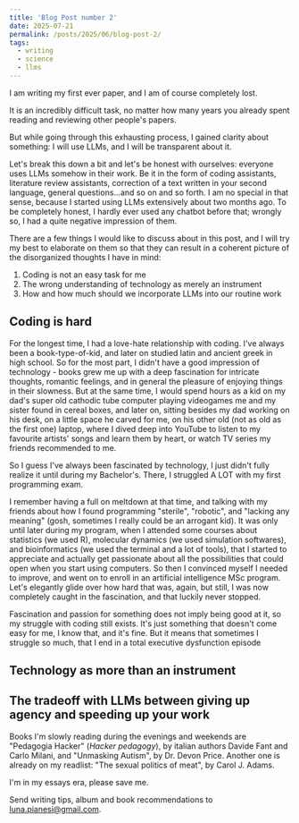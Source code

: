 ```yaml
---
title: 'Blog Post number 2'
date: 2025-07-21
permalink: /posts/2025/06/blog-post-2/
tags:
  - writing
  - science
  - llms
---
```


I am writing my first ever paper, and I am of course completely lost.

It is an incredibly difficult task, no matter how many years you already spent reading and reviewing other people's papers.

But while going through this exhausting process, I gained clarity about something: I will use LLMs, and I will be transparent about it.

Let's break this down a bit and let's be honest with ourselves: everyone uses LLMs somehow in their work. Be it in the form of coding assistants, literature review assistants, correction of a text written in your second language, general questions...and so on and so forth. I am no special in that sense, because I started using LLMs extensively about two months ago. To be completely honest, I hardly ever used any chatbot before that; wrongly so, I had a quite negative impression of them. 

There are a few things I would like to discuss about in this post, and I will try my best to elaborate on them so that they can result in a coherent picture of the disorganized thoughts I have in mind:
1. Coding is not an easy task for me
2. The wrong understanding of technology as merely an instrument
3. How and how much should we incorporate LLMs into our routine work


Coding is hard
------
For the longest time, I had a love-hate relationship with coding. I've always been a book-type-of-kid, and later on studied latin and ancient greek in high school. So for the most part, I didn't have a good impression of technology - books grew me up with a deep fascination for intricate thoughts, romantic feelings, and in general the pleasure of enjoying things in their slowness. But at the same time, I would spend hours as a kid on my dad's super old cathodic tube computer playing videogames me and my sister found in cereal boxes, and later on, sitting besides my dad working on his desk, on a little space he carved for me, on his other old (not as old as the first one) laptop, where I dived deep into YouTube to listen to my favourite artists' songs and learn them by heart, or watch TV series my friends recommended to me. 

So I guess I've always been fascinated by technology, I just didn't fully realize it until during my Bachelor's. There, I struggled A LOT with my first programming exam.

I remember having a full on meltdown at that time, and talking with my friends about how I found programming "sterile", "robotic", and "lacking any meaning" (gosh, sometimes I really could be an arrogant kid). It was only until later during my program, when I attended some courses about statistics (we used R), molecular dynamics (we used simulation softwares), and bioinformatics (we used the terminal and a lot of tools), that I started to appreciate and actually get passionate about all the possibilities that could open when you start using computers. So then I convinced myself I needed to improve, and went on to enroll in an artificial intelligence MSc program. Let's elegantly glide over how hard that was, again, but still, I was now completely caught in the fascination, and that luckily never stopped.

Fascination and passion for something does not imply being good at it, so my struggle with coding still exists. It's just something that doesn't come easy for me, I know that, and it's fine. But it means that sometimes I struggle so much, that I end in a total executive dysfunction episode 


Technology as more than an instrument
------

The tradeoff with LLMs between giving up agency and speeding up your work
------




Books I'm slowly reading during the evenings and weekends are "Pedagogia Hacker" (*Hacker pedagogy*), by italian authors Davide Fant and Carlo Milani, and "Unmasking Autism", by Dr. Devon Price. Another one is already on my readlist: "The sexual politics of meat", by Carol J. Adams.

I'm in my essays era, please save me.

Send writing tips, album and book recommendations to [luna.pianesi@gmail.com](mailto:luna.pianesi@gmail.com).


